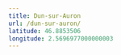 ```yaml
---
title: Dun-sur-Auron
url: /dun-sur-auron/
latitude: 46.8853506
longitude: 2.5696977000000003
---
```


